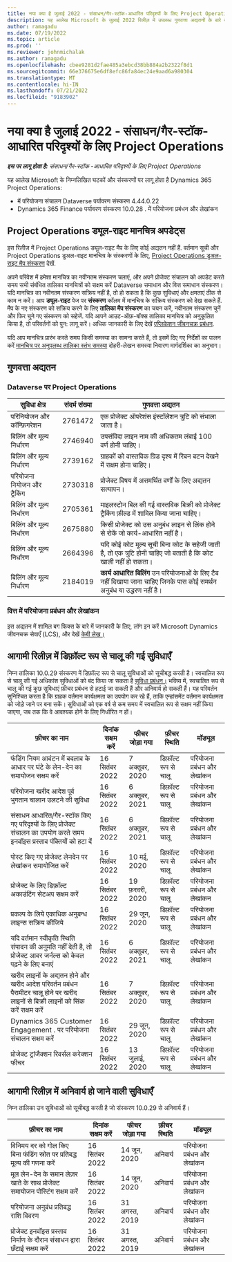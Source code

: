 ```yaml
---
title: नया क्या है जुलाई 2022 - संसाधन/गैर-स्टॉक-आधारित परिदृश्यों के लिए Project Operations
description: यह आलेख Microsoft के जुलाई 2022 रिलीज़ में उपलब्ध गुणवत्ता अद्यतनों के बारे में जानकारी प्रदान करता है Dynamics 365 Project Operations संसाधन/गैर-स्टॉक आधारित परिदृश्यों के लिए।
author: ramagadu
ms.date: 07/19/2022
ms.topic: article
ms.prod: ''
ms.reviewer: johnmichalak
ms.author: ramagadu
ms.openlocfilehash: cbee9281d2fae485a3ebcd38bb884a2b2322f8d1
ms.sourcegitcommit: 66e376675e6df8efc86fa84ec24e9aad6a980304
ms.translationtype: MT
ms.contentlocale: hi-IN
ms.lasthandoff: 07/21/2022
ms.locfileid: "9183902"
---
```

# <a name="whats-new-july-2022---project-operations-for-resourcenon-stocked-based-scenarios"></a>नया क्या है जुलाई 2022 - संसाधन/गैर-स्टॉक-आधारित परिदृश्यों के लिए Project Operations

_**इस पर लागू होता है:** संसाधन/गैर-स्टॉक -आधारित परिदृश्यों के लिए Project Operations_

यह आलेख Microsoft के निम्नलिखित घटकों और संस्करणों पर लागू होता है Dynamics 365 Project Operations:

- में परियोजना संचालन Dataverse पर्यावरण संस्करण 4.44.0.22
- Dynamics 365 Finance पर्यावरण संस्करण 10.0.28 . में परियोजना प्रबंधन और लेखांकन

## <a name="project-operations-dual-write-maps-updates"></a>Project Operations ड्यूल-राइट मानचित्र अपडेट्स

इस रिलीज़ में Project Operations ड्यूल-राइट मैप के लिए कोई अद्यतन नहीं हैं. वर्तमान सूची और Project Operations डुअल-राइट मानचित्र के संस्करणों के लिए, [Project Operations डुअल-राइट मैप संस्करण](../environment/resource-dual-write-maps.md) देखें.

अपने परिवेश में हमेशा मानचित्र का नवीनतम संस्करण चलाएं, और अपने प्रोजेक्ट संचालन को अपडेट करते समय सभी संबंधित तालिका मानचित्रों को सक्षम करें Dataverse समाधान और वित्त समाधान संस्करण। यदि मानचित्र का नवीनतम संस्करण सक्रिय नहीं है, तो हो सकता है कि कुछ सुविधाएं और क्षमताएं ठीक से काम न करें। आप **ड्यूल-राइट** पेज पर **संस्करण** कॉलम में मानचित्र के सक्रिय संस्करण को देख सकते हैं. मैप के नए संस्करण को सक्रिय करने के लिए **तालिका मैप संस्करण** का चयन करें, नवीनतम संस्करण चुनें और फिर चुने गए संस्करण को सहेजें. यदि आपने आउट-ऑफ़-बॉक्स तालिका मानचित्र को अनुकूलित किया है, तो परिवर्तनों को पुन: लागू करें। अधिक जानकारी के लिए देखें [एप्लिकेशन जीवनचक्र प्रबंधन](/dynamics365/fin-ops-core/dev-itpro/data-entities/dual-write/app-lifecycle-management).

यदि आप मानचित्र प्रारंभ करते समय किसी समस्या का सामना करते हैं, तो इसमें दिए गए निर्देशों का पालन करें [मानचित्र पर अनुपलब्ध तालिका स्तंभ समस्या](/dynamics365/fin-ops-core/dev-itpro/data-entities/dual-write/dual-write-troubleshooting-finops-upgrades#missing-table-columns-issue-on-maps) दोहरी-लेखन समस्या निवारण मार्गदर्शिका का अनुभाग।

## <a name="quality-updates"></a>गुणवत्ता अद्यतन

### <a name="project-operations-on-dataverse"></a>Dataverse पर Project Operations

| सुविधा क्षेत्र | संदर्भ संख्या | गुणवत्ता अद्यतन |
| --- | --- | --- |
| परिनियोजन और कॉन्फ़िगरेशन | 2761472 | एक प्रोजेक्ट ऑपरेशंस इंस्टॉलेशन त्रुटि को संभाला जाता है। |
| बिलिंग और मूल्य निर्धारण | 2746940 | उपसंविदा लाइन नाम की अधिकतम लंबाई 100 वर्ण होनी चाहिए। |
| बिलिंग और मूल्य निर्धारण | 2739162 | ग्राहकों को वास्तविक ग्रिड दृश्य में रिबन बटन देखने में सक्षम होना चाहिए। |
| परियोजना नियोजन और ट्रैकिंग | 2730318 | प्रोजेक्ट विषय में असमर्थित वर्णों के लिए अद्यतन सत्यापन। |
| बिलिंग और मूल्य निर्धारण | 2705361 | माइलस्टोन बिल की गई वास्तविक बिक्री को प्रोजेक्ट ट्रैकिंग फ़ील्ड में शामिल किया जाना चाहिए। |
| बिलिंग और मूल्य निर्धारण | 2675880 | किसी प्रोजेक्ट को उस अनुबंध लाइन से लिंक होने से रोकें जो कार्य-आधारित नहीं है। |
| बिलिंग और मूल्य निर्धारण | 2664396 | यदि कोई कोट मूल्य सूची बिना कोट के सहेजी जाती है, तो एक त्रुटि होनी चाहिए जो बताती है कि कोट खाली नहीं हो सकता। |
| बिलिंग और मूल्य निर्धारण | 2184019 | **कार्य आधारित बिलिंग** उन परियोजनाओं के लिए टैब नहीं दिखाया जाना चाहिए जिनके पास कोई समर्थन अनुबंध या उद्धरण नहीं है। |

### <a name="project-management-and-accounting-in-finance"></a>वित्त में परियोजना प्रबंधन और लेखांकन

इस अद्यतन में शामिल बग फिक्स के बारे में जानकारी के लिए, लॉग इन करें Microsoft Dynamics जीवनचक्र सेवाएँ (LCS), और देखें [केबी लेख।](https://fix.lcs.dynamics.com/Issue/Details?bugId=694438)

## <a name="features-turned-on-by-default-in-upcoming-release"></a>आगामी रिलीज़ में डिफ़ॉल्ट रूप से चालू की गई सुविधाएँ

निम्न तालिका 10.0.29 संस्करण में डिफ़ॉल्ट रूप से चालू सुविधाओं को सूचीबद्ध करती है। स्वचालित रूप से चालू की गई अधिकांश सुविधाओं को बंद किया जा सकता है [सुविधा प्रबंधन।](/dynamics365/fin-ops-core/fin-ops/get-started/feature-management/feature-management-overview) भविष्य में, स्वचालित रूप से चालू की गई कुछ सुविधाएं फ़ीचर प्रबंधन से हटाई जा सकती हैं और अनिवार्य हो सकती हैं। यह परिवर्तन सुनिश्चित करता है कि ग्राहक वर्तमान कार्यक्षमता का उपयोग कर रहे हैं, ताकि एन्हांसमेंट वर्तमान कार्यक्षमता को जोड़े जाने पर बना सकें। सुविधाओं को एक वर्ष से कम समय में स्वचालित रूप से सक्षम नहीं किया जाएगा, जब तक कि वे आवश्यक होने के लिए निर्धारित न हों।

| फ़ीचर का नाम | दिनांक सक्षम करें | फीचर जोड़ा गया | फ़ीचर स्थिति | मॉड्यूल |
| --- | --- | --- |--- |--- |
| फंडिंग नियम आवंटन में बदलाव के आधार पर घंटे के लेन-देन का समायोजन सक्षम करें | 16 सितंबर 2022 | 7 अक्तूबर, 2020 | डिफ़ॉल्ट रूप से चालू | परियोजना प्रबंधन और लेखांकन |
| परियोजना खरीद आदेश पूर्व भुगतान चालान उलटने की सुविधा | 16 सितंबर 2022 | 6 अक्तूबर, 2021 | डिफ़ॉल्ट रूप से चालू | परियोजना प्रबंधन और लेखांकन |
| संसाधन आधारित/गैर-स्टॉक किए गए परिदृश्यों के लिए प्रोजेक्ट संचालन का उपयोग करते समय इनवॉइस प्रस्ताव पंक्तियों को हटा दें | 16 सितंबर 2022 | 6 अक्तूबर, 2021 | डिफ़ॉल्ट रूप से चालू | परियोजना प्रबंधन और लेखांकन |
| पोस्ट किए गए प्रोजेक्ट लेनदेन पर लेखांकन समायोजित करें | 16 सितंबर 2022 | 10 मई, 2020 | डिफ़ॉल्ट रूप से चालू | परियोजना प्रबंधन और लेखांकन |
| प्रोजेक्ट के लिए डिफ़ॉल्ट अकाउंटिंग सेटअप सक्षम करें | 16 सितंबर 2022 | 19 फ़रवरी, 2020 | डिफ़ॉल्ट रूप से चालू | परियोजना प्रबंधन और लेखांकन |
| प्रकल्प के लिये एकाधिक अनुबन्ध लाइन्स सक्रिय कीजिये | 16 सितंबर 2022 | 29 जून, 2020 | डिफ़ॉल्ट रूप से चालू | परियोजना प्रबंधन और लेखांकन |
| यदि वर्तमान स्वीकृति स्थिति संपादन की अनुमति नहीं देती है, तो प्रोजेक्ट आवर जर्नल्स को केवल पढ़ने के लिए बनाएं | 16 सितंबर 2022 | 6 अक्तूबर, 2021 | डिफ़ॉल्ट रूप से चालू | परियोजना प्रबंधन और लेखांकन |
| खरीद लाइनों के अद्यतन होने और खरीद आदेश परिवर्तन प्रबंधन पैरामीटर चालू होने पर खरीद लाइनों से बिक्री लाइनों को सिंक करें सक्षम करें | 16 सितंबर 2022 | 7 अक्तूबर, 2020 | डिफ़ॉल्ट रूप से चालू | परियोजना प्रबंधन और लेखांकन |
| Dynamics 365 Customer Engagement . पर परियोजना संचालन सक्षम करें | 16 सितंबर 2022 | 29 जून, 2020 | डिफ़ॉल्ट रूप से चालू | परियोजना प्रबंधन और लेखांकन |
| प्रोजेक्ट ट्रांजैक्शन रिवर्सल करेक्शन फीचर | 16 सितंबर 2022 | 13 जुलाई, 2020 | डिफ़ॉल्ट रूप से चालू | परियोजना प्रबंधन और लेखांकन |

## <a name="features-that-become-mandatory-in-the-upcoming-release"></a>आगामी रिलीज़ में अनिवार्य हो जाने वाली सुविधाएँ

निम्न तालिका उन सुविधाओं को सूचीबद्ध करती है जो संस्करण 10.0.29 से अनिवार्य हैं।

| फ़ीचर का नाम | दिनांक सक्षम करें | फीचर जोड़ा गया | फ़ीचर स्थिति | मॉड्यूल |
| --- | --- | --- | --- | --- |
| विनिमय दर को गोल किए बिना फंडिंग स्रोत पर प्रतिबद्ध मूल्य की गणना करें | 16 सितंबर 2022 | 14 जून, 2020 | अनिवार्य | परियोजना प्रबंधन और लेखांकन |
| मूल लेन-देन के समान लेज़र खाते के साथ प्रोजेक्ट समायोजन पोस्टिंग सक्षम करें | 16 सितंबर 2022 | 14 जून, 2020 | अनिवार्य | परियोजना प्रबंधन और लेखांकन |
| परियोजना अनुबंध प्रतिबद्ध राशि विवरण | 16 सितंबर 2022 | 31 अगस्त, 2019 | अनिवार्य | परियोजना प्रबंधन और लेखांकन |
| प्रोजेक्ट इनवॉइस प्रस्ताव निर्माण के दौरान संसाधन द्वारा छँटाई सक्षम करें | 16 सितंबर 2022 | 31 अगस्त, 2019 | अनिवार्य | परियोजना प्रबंधन और लेखांकन |
